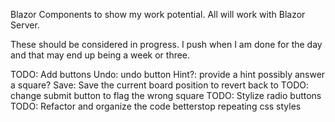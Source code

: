 Blazor Components to show my work potential.
All will work with Blazor Server.

These should be considered in progress. I push when I am done for the day and that may end up being a week or three.

TODO: Add buttons
      Undo: undo button
      Hint?: provide a hint possibly answer a square?
      Save: Save the current board position to revert back to 
TODO: change submit button to flag the wrong square
TODO: Stylize radio buttons
TODO: Refactor and organize the code betterstop repeating css styles
